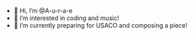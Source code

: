 - 👋 Hi, I’m @A-u-r-a-e
- 👀 I’m interested in coding and music!
- 🌱 I’m currently preparing for USACO and composing a piece!

<!---
A-u-r-a-e/A-u-r-a-e is a ✨ special ✨ repository because its `README.md` (this file) appears on your GitHub profile.
You can click the Preview link to take a look at your changes.
--->
